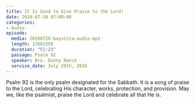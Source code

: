 ```yaml
---
title: It Is Good to Give Praise to the Lord!
date: 2018-07-30 07:00:00
categories:
- Audio
episode:
  media: 20180729-bayvista-audio.mp3
  length: 17682350
  duration: "51:23"
  passage: Psalm 92
  speaker: Bro. Danny Nance
  service_date: July 29th, 2018
---
```

Psalm 92 is the only psalm designated for the Sabbath. It is a song of praise to the Lord, celebrating His character, works, protection, and provision. May we, like the psalmist, praise the Lord and celebrate all that He is.